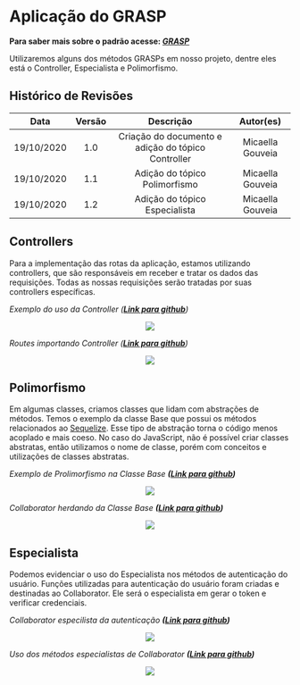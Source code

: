 #  Aplicação do GRASP
**Para saber mais sobre o padrão acesse: [*GRASP*](Project/Estudos/GRASP.md)**

Utilizaremos alguns dos métodos GRASPs em nosso projeto, dentre eles está o Controller, Especialista e Polimorfismo.

## Histórico de Revisões
| Data | Versão | Descrição | Autor(es) |
|:----:|:------:|:---------:|:---------:|
| 19/10/2020 | 1.0 | Criação do documento e adição do tópico Controller | Micaella Gouveia |
| 19/10/2020 | 1.1 | Adição do tópico Polimorfismo | Micaella Gouveia |
| 19/10/2020 | 1.2 | Adição do tópico Especialista | Micaella Gouveia |

## Controllers
Para a implementação das rotas da aplicação, estamos utilizando controllers, que são responsáveis em receber e tratar os dados das requisições. Todas as nossas requisições serão tratadas por suas controllers específicas.

*Exemplo do uso da Controller (**[Link para github](https://github.com/UnBArqDsw/2020.1_G12_Stock_Backend/blob/devel/src/app/controllers/CollaboratorController.js)**)*

<p align="center">
<img src="/assets/padroes/grasp/collaboratorController.png" class="codes-prints" />
</p>

*Routes importando Controller (**[Link para github](https://github.com/UnBArqDsw/2020.1_G12_Stock_Backend/blob/devel/src/routes/Collaborator.routes.js)**)*

<p align="center">
<img src="/assets/padroes/grasp/collaboratorRoutes.png" class="codes-prints" />
</p>


## Polimorfismo
Em algumas classes, criamos classes que lidam com abstrações de métodos. Temos o exemplo da classe Base que possui os métodos relacionados ao [Sequelize](Modeling/objeto?id=Sequelize). Esse tipo de abstração torna o código menos acoplado e mais coeso. No caso do JavaScript, não é possível criar classes abstratas, então utilizamos o nome de classe, porém com conceitos e utilizações de classes abstratas.

*Exemplo de Prolimorfismo na Classe Base **([Link para github](https://github.com/UnBArqDsw/2020.1_G12_Stock_Backend/blob/devel/src/app/StockBase/Base.js))***

<p align="center">
<img src="/assets/padroes/decorator/decoratorBase.png" class="codes-prints" />
</p>

*Collaborator herdando da Classe Base **([Link para github](https://github.com/UnBArqDsw/2020.1_G12_Stock_Backend/blob/devel/src/app/StockBase/CollaboratorBase.js))***

<p align="center">
<img src="/assets/padroes/decorator/collaboratorBase.png" class="codes-prints" />
</p>

## Especialista
Podemos evidenciar o uso do Especialista nos métodos de autenticação do usuário. Funções utilizadas para autenticação do usuário foram criadas e destinadas ao Collaborator. Ele será o especialista em gerar o token e verificar credenciais.

*Collaborator especilista da autenticação **([Link para github](https://github.com/UnBArqDsw/2020.1_G12_Stock_Backend/blob/devel/src/app/models/Collaborator.js))***
<p align="center">
<img src="/assets/padroes/grasp/collaboratorEspecialista.png" class="codes-prints" />
</p>

*Uso dos métodos especialistas de Collaborator **([Link para github](https://github.com/UnBArqDsw/2020.1_G12_Stock_Backend/blob/devel/src/app/StockBase/CollaboratorBase.js))***
<p align="center">
<img src="/assets/padroes/grasp/collaboratorEspecialistaBase.png" class="codes-prints" />
</p>